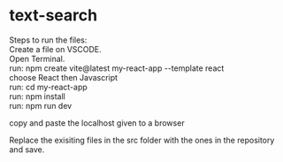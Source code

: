 # text-search
Steps to run the files: <br/>
Create a file on VSCODE.<br/>
Open Terminal. <br/>
run: npm create vite@latest my-react-app --template react <br/>
choose React then Javascript <br/>
run: cd my-react-app <br/>
run: npm install <br/>
run: npm run dev <br/>

copy and paste the localhost given to a browser <br/>


Replace the exisiting files in the src folder with the ones in the repository and save. <br/>
